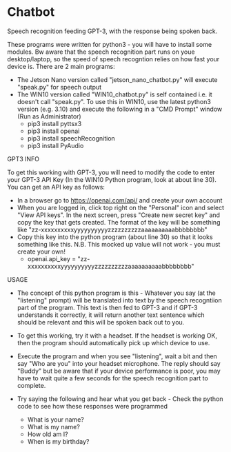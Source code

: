 # Chatbot
Speech recognition feeding GPT-3, with the response being spoken back.

These programs were written for python3 - you will have to install some modules. Bw aware that the speech recognition part runs on youe desktop/laptop, so the speed of speech recogntion relies on how fast your device is. 
There are 2 main programs:
 - The Jetson Nano version called "jetson_nano_chatbot.py" will execute "speak.py" for speech output
 - The WIN10 version called "WIN10_chatbot.py" is self contained i.e. it doesn't call "speak.py". To use this in WIN10, use the latest python3 version (e.g. 3.10) and execute the following in a "CMD Prompt" window (Run as Administrator)
   - pip3 install pyttsx3
   - pip3 install openai
   - pip3 install speechRecognition
   - pip3 install PyAudio

GPT3 INFO

To get this working with GPT-3, you will need to modify the code to enter your GPT-3 API Key (In the WIN10 Python program, look at about line 30). You can get an API key as follows:
 - In a browser go to https://openai.com/api/ and create your own account
 - When you are logged in, click top right on the "Personal" icon and select "View API keys". In the next screen, press "Create new secret key" and copy the key that gets created. The format of the key will be something like "zz-xxxxxxxxxxyyyyyyyyyyzzzzzzzzzzaaaaaaaaaabbbbbbbb" 
 - Copy this key into the python program (about line 30) so that it looks something like this. N.B. This mocked up value will not work - you must create your own! 
   - openai.api_key = "zz-xxxxxxxxxxyyyyyyyyyyzzzzzzzzzzaaaaaaaaaabbbbbbbb"


USAGE
 - The concept of this python program is this - Whatever you say (at the "listening" prompt) will be translated into text by the speech recogntiion part of the program. This text is then fed to GPT-3 and if GPT-3 understands it correctly, it will return another text sentence which should be relevant and this will be spoken back out to you.
 - To get this working, try it with a headset. If the headset is working OK, then the program should automatically pick up which device to use.
 - Execute the program and when you see "listening", wait a bit and then say "Who are you" into your headset microphone. The reply should say "Buddy" but be aware that if your device performance is poor, you may have to wait quite a few seconds for the speech recognition part to complete. 

 - Try saying the following and hear what you get back - Check the python code to see how these responses were programmed 
   - What is your name?
   - What is my name? 
   - How old am I?
   - When is my birthday?  
